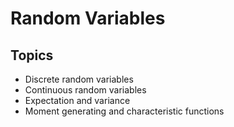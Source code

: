 # Random Variables

## Topics
- Discrete random variables
- Continuous random variables
- Expectation and variance
- Moment generating and characteristic functions
